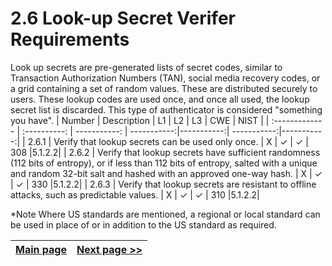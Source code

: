 # 2.6 Look-up Secret Verifer Requirements

Look up secrets are pre-generated lists of secret codes, similar to Transaction Authorization Numbers (TAN), social media recovery codes, or a grid containing a set of random values. These are distributed securely to users. These lookup codes are used once, and once all used, the lookup secret list is discarded. This type of authenticator is considered "something you have".
| Number       | Description     | L1    		| L2         | L3 		   | CWE		| NIST		 |
| :------------- | :----------: | -----------: | -----------:|-----------:| -----------:|-----------:|
| 2.6.1 | Verify that lookup secrets can be used only once. | X	 | ✓   | ✓   | 308 |5.1.2.2|
| 2.6.2 | Verify that lookup secrets have sufficient randomness (112 bits of entropy), or if less than 112 bits of entropy, salted with a unique and random 32-bit salt and hashed with an approved one-way hash. | X	 | ✓   | ✓   | 330 |5.1.2.2|
|  2.6.3 | Verify that lookup secrets are resistant to offline attacks, such as predictable values. | X	 | ✓   | ✓   | 310 |5.1.2.2|

*Note
Where US standards are mentioned, a regional or local standard can be used in place of or in addition to the US standard as required.

[Main page](../README.md) | [Next page >>](2.%20Define%20the%20role.md)
| --- | --- |
